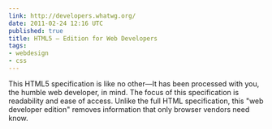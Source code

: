 ```yaml
---
link: http://developers.whatwg.org/
date: 2011-02-24 12:16 UTC
published: true
title: HTML5 — Edition for Web Developers
tags:
- webdesign
- css
---
```


This HTML5 specification is like no other—It has been processed with you, the humble web developer, in mind.  The focus of this specification is readability and ease of access. Unlike the full HTML specification, this "web developer edition" removes information that only browser vendors need know.

